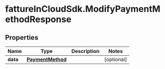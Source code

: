 # fattureInCloudSdk.ModifyPaymentMethodResponse

## Properties

Name | Type | Description | Notes
------------ | ------------- | ------------- | -------------
**data** | [**PaymentMethod**](PaymentMethod.md) |  | [optional] 


